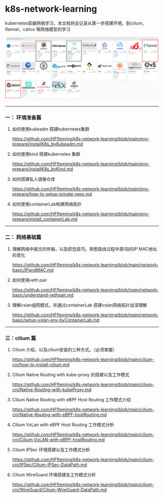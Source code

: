 # k8s-network-learning
kubernetes容器网络学习，本文档将会记录从第一步搭建环境，到cilium，flannel，calico 等网络模型的学习

![image-20230419104432029](./assets/image-20230419104432029.png)

---

### 一： 环境准备篇

1. 如何使用kubeadm 搭建kubernetes集群

   https://github.com/HFfleming/k8s-network-learning/blob/main/env-prepare/installK8s_byKubeadm.md

   

2. 如何使用kind 搭建kubernetes 集群

   https://github.com/HFfleming/k8s-network-learning/blob/main/env-prepare/installK8s_byKind.md

   

3. 如何搭建私人镜像仓库

   https://github.com/HFfleming/k8s-network-learning/blob/main/env-prepare/how-to-setup-private-repo.md
   
   

4. 如何使用containerLab构建网络拓扑

   https://github.com/HFfleming/k8s-network-learning/blob/main/env-prepare/install_containerLab.md
   
   

---

### 二： 网络基础篇

1. 理解网络中报文的传输，以及抓包技巧。熟悉路由过程中源/目的IP MAC地址的变化

   https://github.com/HFfleming/k8s-network-learning/blob/main/network-basic/IPandMAC.md
   
   
   
1. 如何使用veth pair

   https://github.com/HFfleming/k8s-network-learning/blob/main/network-basic/understand-vethpair.md
   
   

3. 理解vxlan组网模式，并通过containerLab 搭建vxlan网络拓扑加深理解

   https://github.com/HFfleming/k8s-network-learning/blob/main/network-basic/setup-vxlan-env-byContainerLab.md



---

### 三：cilium 篇

1. Cilium 介绍，以及cilium安装的三种方式。（必须掌握）

    https://github.com/HFfleming/k8s-network-learning/blob/main/cilium-cni/how-to-install-cilium.md

2. Cilium Native Routing with kube-proxy 的搭建以及工作模式

     https://github.com/HFfleming/k8s-network-learning/blob/main/cilium-cni/Native-Routing-with-kubeProxy.md 

3. Cilium Native Routing with eBPF Host Routing 工作模式介绍

      https://github.com/HFfleming/k8s-network-learning/blob/main/cilium-cni/Native-Routing-with-eBPF-hostRouting.md

4. Cilium VxLan with eBPF Host Routing 工作模式分析

   https://github.com/HFfleming/k8s-network-learning/blob/main/cilium-cni/Cilium-VxLAN-with-eBPF-hostRouting.md

5. Cilium IPSec 环境搭建以及工作模式分析

   https://github.com/HFfleming/k8s-network-learning/blob/main/cilium-cni/IPSec/Cilium-IPSec-DataPath.md

6. Cilium WireGuard 环境搭建及工作模式分析

   https://github.com/HFfleming/k8s-network-learning/blob/main/cilium-cni/WireGuard/Cilium-WireGuard-DataPath.md
